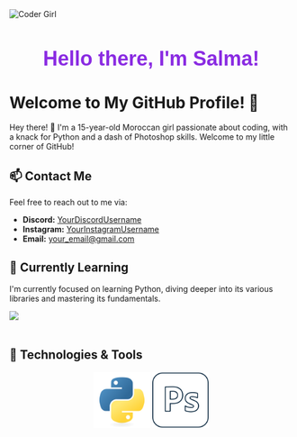 <!-- Coder Girl Image -->







<div align="left">
  <img src="https://i.imgur.com/XXXXXXXXX.jpg" alt="Coder Girl" width="300">
</div>


<!-- Banner with motion -->
<div align="center">
  <h1 style="color:#8a2be2; font-family: 'Arial', sans-serif; font-size: 36px;">Hello there, I'm Salma!</h1>
</div>


# Welcome to My GitHub Profile! 💜

Hey there! 👋 I'm a 15-year-old Moroccan girl passionate about coding, with a knack for Python and a dash of Photoshop skills. Welcome to my little corner of GitHub!

## 📫 Contact Me

Feel free to reach out to me via:

- **Discord:** [YourDiscordUsername](https://discordapp.com/users/your_discord_user_id)
- **Instagram:** [YourInstagramUsername](https://www.instagram.com/your_instagram_username/)
- **Email:** [your_email@gmail.com](mailto:your_email@gmail.com)

## 🌱 Currently Learning
I'm currently focused on learning Python, diving deeper into its various libraries and mastering its fundamentals.


<img src="https://github.com/Anmol-Baranwal/Cool-GIFs-For-GitHub/assets/74038190/de30015f-dc5f-4ecf-a49b-ccd2b89776e4" width="400">
<br><br>



## 🔧 Technologies & Tools

<div align="center">
  <img src="https://raw.githubusercontent.com/devicons/devicon/master/icons/python/python-original.svg" alt="Python" width="100" height="100">
  <img src="https://raw.githubusercontent.com/devicons/devicon/master/icons/photoshop/photoshop-line.svg" alt="Photoshop" width="100" height="100">
</div>

